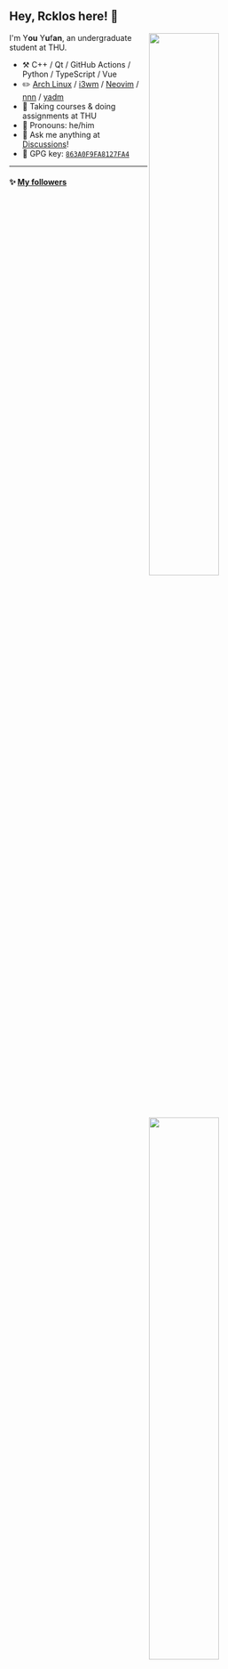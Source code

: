 ## Hey, Rcklos here! :wave:

[<img align="right" width="50%" src="https://github-readme-stats.vercel.app/api?username=Rcklos&theme=dark&show_icons=true">](https://metrics.lecoq.io/Rcklos#gh-dark-mode-only)
[<img align="right" width="50%" src="https://github-readme-stats.vercel.app/api?username=Rcklos&show_icons=true">](https://metrics.lecoq.io/Rcklos#gh-light-mode-only)

I'm Y**ou** Y**u**f**an**, an undergraduate student at THU.

-   :hammer_and_pick: C++ / Qt / GitHub Actions / Python / TypeScript / Vue
-   :pencil2: [Arch Linux](https://wiki.archlinux.org/title/Arch_Linux) / [i3wm](https://i3wm.org/) / [Neovim](https://neovim.io/) / [nnn](https://github.com/jarun/nnn) / [yadm](https://github.com/TheLocehiliosan/yadm)
-   :seedling: Taking courses & doing assignments at THU
-   :man: Pronouns: he/him
-   :thought_balloon: Ask me anything at [Discussions](https://github.com/Rcklos/Rcklos/discussions/new)!
-   :key: GPG key: [`863A0F9FA8127FA4`](https://github.com/Rcklos.gpg)

---

#### :sparkles: [My followers](src/getTopFollowers.py)

<!--START_SECTION:top-followers-->
<table>
  <tr>
    <td align="center">
      <a href="https://github.com/takuketsutou">
        <img src="https://avatars2.githubusercontent.com/u/55187562" width="100px;" alt="takuketsutou"/>
      </a>
      <br />
      <a href="https://github.com/takuketsutou">takuketsutou</a>
    </td>
  </tr>
</table>
<!--END_SECTION:top-followers-->

---

#### :bar_chart: [Monthly coding time](https://github.com/muety/wakapi)

<!--START_SECTION:waka-->

```text
Markdown     12 hrs 36 mins  🟩🟩🟩🟩🟩🟩🟩🟩🟩🟩🟩🟩🟩🟩🟩🟩⬜⬜⬜⬜⬜⬜⬜⬜⬜   63.23 %
C            1 hr 42 mins    🟩🟩⬜⬜⬜⬜⬜⬜⬜⬜⬜⬜⬜⬜⬜⬜⬜⬜⬜⬜⬜⬜⬜⬜⬜   08.58 %
Bash         1 hr 12 mins    🟩🟨⬜⬜⬜⬜⬜⬜⬜⬜⬜⬜⬜⬜⬜⬜⬜⬜⬜⬜⬜⬜⬜⬜⬜   06.10 %
Lua          1 hr 1 min      🟩🟨⬜⬜⬜⬜⬜⬜⬜⬜⬜⬜⬜⬜⬜⬜⬜⬜⬜⬜⬜⬜⬜⬜⬜   05.13 %
Python       50 mins         🟩⬜⬜⬜⬜⬜⬜⬜⬜⬜⬜⬜⬜⬜⬜⬜⬜⬜⬜⬜⬜⬜⬜⬜⬜   04.25 %
INI          28 mins         🟨⬜⬜⬜⬜⬜⬜⬜⬜⬜⬜⬜⬜⬜⬜⬜⬜⬜⬜⬜⬜⬜⬜⬜⬜   02.36 %
```

<!--END_SECTION:waka-->

---

#### :star2: [Projects starred by me](https://github.com/maguowei/starred)

[My Awesome Stars](AWESOME-STARS.md)
